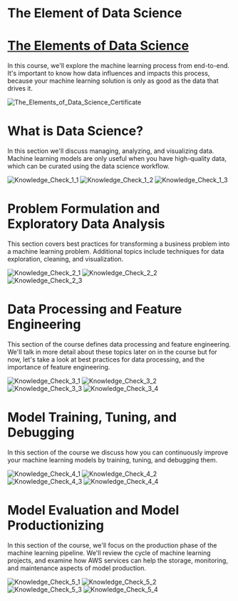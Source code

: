 # The Element of Data Science

# [The Elements of Data Science](https://www.aws.training/Details/eLearning?id=26598)
In this course, we'll explore the machine learning process from end-to-end. It's important to know how data influences and impacts this process, because your machine learning solution is only as good as the data that drives it.

![The_Elements_of_Data_Science_Certificate](/The_Elements_of_Data_Science/images/The_Elements_of_Data_Science_Certificate.PNG)

# What is Data Science?
In this section we'll discuss managing, analyzing, and visualizing data. Machine learning models are only useful when you have high-quality data, which can be curated using the data science workflow.

![Knowledge_Check_1_1](/The_Elements_of_Data_Science/images/Knowledge_Check_1_1.PNG)
![Knowledge_Check_1_2](/The_Elements_of_Data_Science/images/Knowledge_Check_1_2.PNG)
![Knowledge_Check_1_3](/The_Elements_of_Data_Science/images/Knowledge_Check_1_3.PNG)

# Problem Formulation and Exploratory Data Analysis
This section covers best practices for transforming a business problem into a machine learning problem. Additional topics include techniques for data exploration, cleaning, and visualization.

![Knowledge_Check_2_1](/The_Elements_of_Data_Science/images/Knowledge_Check_2_1.PNG)
![Knowledge_Check_2_2](/The_Elements_of_Data_Science/images/Knowledge_Check_2_2.PNG)
![Knowledge_Check_2_3](/The_Elements_of_Data_Science/images/Knowledge_Check_2_3.PNG)

# Data Processing and Feature Engineering
This section of the course defines data processing and feature engineering. We'll talk in more detail about these topics later on in the course but for now, let's take a look at best practices for data processing, and the importance of feature engineering. 

![Knowledge_Check_3_1](/The_Elements_of_Data_Science/images/Knowledge_Check_3_1.PNG)
![Knowledge_Check_3_2](/The_Elements_of_Data_Science/images/Knowledge_Check_3_2.PNG)
![Knowledge_Check_3_3](/The_Elements_of_Data_Science/images/Knowledge_Check_3_3.PNG)
![Knowledge_Check_3_4](/The_Elements_of_Data_Science/images/Knowledge_Check_3_4.PNG)

# Model Training, Tuning, and Debugging
In this section of the course we discuss how you can continuously improve your machine learning models by training, tuning, and debugging them.  

![Knowledge_Check_4_1](/The_Elements_of_Data_Science/images/Knowledge_Check_4_1.PNG)
![Knowledge_Check_4_2](/The_Elements_of_Data_Science/images/Knowledge_Check_4_2.PNG)
![Knowledge_Check_4_3](/The_Elements_of_Data_Science/images/Knowledge_Check_4_3.PNG)
![Knowledge_Check_4_4](/The_Elements_of_Data_Science/images/Knowledge_Check_4_4.PNG)

# Model Evaluation and Model Productionizing
In this section of the course, we'll focus on the production phase of the machine learning pipeline. We'll review the cycle of machine learning projects, and examine how AWS services can help the storage, monitoring, and maintenance aspects of model production.  

![Knowledge_Check_5_1](/The_Elements_of_Data_Science/images/Knowledge_Check_5_1.PNG)
![Knowledge_Check_5_2](/The_Elements_of_Data_Science/images/Knowledge_Check_5_2.PNG)
![Knowledge_Check_5_3](/The_Elements_of_Data_Science/images/Knowledge_Check_5_3.PNG)
![Knowledge_Check_5_4](/The_Elements_of_Data_Science/images/Knowledge_Check_5_4.PNG)

